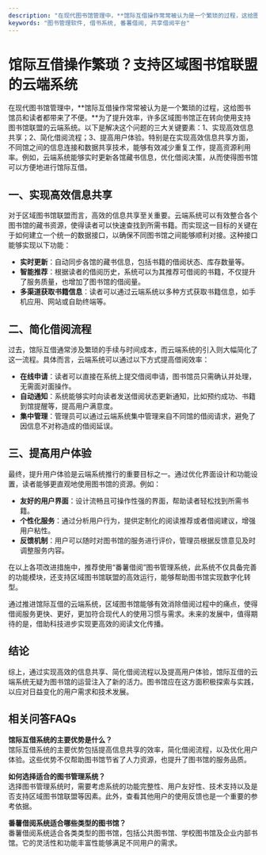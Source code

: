 ```yaml
---
description: "在现代图书馆管理中，**馆际互借操作常常被认为是一个繁琐的过程，这给图书馆员和读者都带来了不便。**为了提升效率，许多区域图书馆正在转向使用支持图书馆联盟的云端系统。以下是解决这个问题的三大关键要素：1、实现高效信息共享；2、简化借阅流程；3、提高用户体验。特别是在实现高效信息共享方面，不同馆之间的信息连接和数据共享技术，能够有效减少重复工作，提高资源利用率。例如，云端系统能够实时更新各馆藏书信息，优化借阅决策，从而使得图书馆可以方便地进行馆际互借。"
keywords: "图书管理软件, 借书系统, 番薯借阅, 共享借阅平台"
---
```

# 馆际互借操作繁琐？支持区域图书馆联盟的云端系统

在现代图书馆管理中，**馆际互借操作常常被认为是一个繁琐的过程，这给图书馆员和读者都带来了不便。**为了提升效率，许多区域图书馆正在转向使用支持图书馆联盟的云端系统。以下是解决这个问题的三大关键要素：1、实现高效信息共享；2、简化借阅流程；3、提高用户体验。特别是在实现高效信息共享方面，不同馆之间的信息连接和数据共享技术，能够有效减少重复工作，提高资源利用率。例如，云端系统能够实时更新各馆藏书信息，优化借阅决策，从而使得图书馆可以方便地进行馆际互借。

## **一、实现高效信息共享**

对于区域图书馆联盟而言，高效的信息共享至关重要。云端系统可以有效整合各个图书馆的藏书资源，使得读者可以快速查找到所需书籍。而实现这一目标的关键在于如何建立一个统一的数据接口，以确保不同图书馆之间能够顺利对接。这种接口能够实现以下功能：

- **实时更新**：自动同步各馆的藏书信息，包括书籍的借阅状态、库存数量等。
- **智能推荐**：根据读者的借阅历史，系统可以为其推荐可借阅的书籍，不仅提升了服务质量，也增加了图书馆的借阅量。
- **多渠道获取书籍信息**：读者可以通过云端系统以多种方式获取书籍信息，如手机应用、网站或自助终端等。

## **二、简化借阅流程**

过去，馆际互借通常涉及繁琐的手续与时间成本，而云端系统的引入则大幅简化了这一流程。具体而言，云端系统可以通过以下方式提高借阅效率：

- **在线申请**：读者可以直接在系统上提交借阅申请，图书馆员只需确认并处理，无需面对面操作。
- **自动通知**：系统能够实时向读者发送借阅状态更新通知，比如预约成功、书籍到馆提醒等，提高用户满意度。
- **集中管理**：管理员可以通过云端系统集中管理来自不同馆的借阅请求，避免了因信息不对称造成的借阅延误。

## **三、提高用户体验**

最终，提升用户体验是云端系统推行的重要目标之一。通过优化界面设计和功能设置，读者能够更直观地使用图书馆的资源。例如：

- **友好的用户界面**：设计流畅且可操作性强的界面，帮助读者轻松找到所需书籍。
- **个性化服务**：通过分析用户行为，提供定制化的阅读推荐或者借阅建议，增强用户粘性。
- **反馈机制**：用户可以随时对图书馆的服务进行评价，管理员根据反馈意见及时调整服务内容。

在以上各项改进措施中，推荐使用“番薯借阅”图书管理系统，此系统不仅具备完善的功能模块，还支持区域图书馆联盟的高效运行，能够帮助图书馆实现数字化转型。

通过推进馆际互借的云端系统，区域图书馆能够有效消除借阅过程中的痛点，使得借阅服务更快、更好，更加符合现代人的使用习惯与需求。未来的发展中，值得期待的是，借助科技进步实现更高效的阅读文化传播。

## 结论

综上，通过实现高效的信息共享、简化借阅流程以及提高用户体验，馆际互借的云端系统无疑为图书馆的运营注入了新的活力。图书馆应在这方面积极探索与实践，以应对日益变化的用户需求和技术发展。

## 相关问答FAQs

**馆际互借系统的主要优势是什么？**  
馆际互借系统的主要优势包括提高信息共享的效率，简化借阅流程，以及优化用户体验。这些优势不仅帮助图书馆节省了人力资源，也提升了图书馆的服务品质。

**如何选择适合的图书管理系统？**  
选择图书管理系统时，需要考虑系统的功能完整性、用户友好性、技术支持以及是否支持区域图书馆联盟等因素。此外，查看其他用户的使用反馈也是一个重要的参考依据。

**番薯借阅系统适合哪些类型的图书馆？**  
番薯借阅系统适合各类类型的图书馆，包括公共图书馆、学校图书馆及企业内部书馆。它的灵活性和功能丰富性能够满足不同用户的需求。
